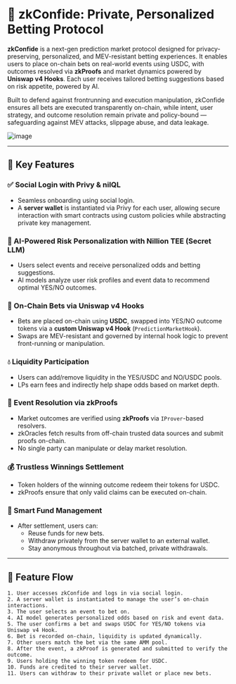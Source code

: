 # 🧠 zkConfide: Private, Personalized Betting Protocol

**zkConfide** is a next-gen prediction market protocol designed for privacy-preserving, personalized, and MEV-resistant betting experiences. It enables users to place on-chain bets on real-world events using USDC, with outcomes resolved via **zkProofs** and market dynamics powered by **Uniswap v4 Hooks**. Each user receives tailored betting suggestions based on risk appetite, powered by AI.

Built to defend against frontrunning and execution manipulation, zkConfide ensures all bets are executed transparently on-chain, while intent, user strategy, and outcome resolution remain private and policy-bound — safeguarding against MEV attacks, slippage abuse, and data leakage.





![image](https://github.com/user-attachments/assets/2c02794c-fddf-4374-a593-e9d29f762b02)


---

## 🌟 Key Features

### ✅ Social Login with Privy & nilQL
- Seamless onboarding using social login.
- A **server wallet** is instantiated via Privy for each user, allowing secure interaction with smart contracts using custom policies while abstracting private key management.

### 🎯 AI-Powered Risk Personalization with Nillion TEE (Secret LLM)
- Users select events and receive personalized odds and betting suggestions.
- AI models analyze user risk profiles and event data to recommend optimal YES/NO outcomes.

### 🧩 On-Chain Bets via Uniswap v4 Hooks
- Bets are placed on-chain using **USDC**, swapped into YES/NO outcome tokens via a **custom Uniswap v4 Hook** (`PredictionMarketHook`).
- Swaps are MEV-resistant and governed by internal hook logic to prevent front-running or manipulation.

### 💧 Liquidity Participation
- Users can add/remove liquidity in the YES/USDC and NO/USDC pools.
- LPs earn fees and indirectly help shape odds based on market depth.

### 🔐 Event Resolution via zkProofs
- Market outcomes are verified using **zkProofs** via `IProver`-based resolvers.
- zkOracles fetch results from off-chain trusted data sources and submit proofs on-chain.
- No single party can manipulate or delay market resolution.

### 💰 Trustless Winnings Settlement
- Token holders of the winning outcome redeem their tokens for USDC.
- zkProofs ensure that only valid claims can be executed on-chain.

### 🔄 Smart Fund Management
- After settlement, users can:
  - Reuse funds for new bets.
  - Withdraw privately from the server wallet to an external wallet.
  - Stay anonymous throughout via batched, private withdrawals.

---

## 🔁 Feature Flow

```text
1. User accesses zkConfide and logs in via social login.
2. A server wallet is instantiated to manage the user’s on-chain interactions.
3. The user selects an event to bet on.
4. AI model generates personalized odds based on risk and event data.
5. The user confirms a bet and swaps USDC for YES/NO tokens via Uniswap v4 Hook.
6. Bet is recorded on-chain, liquidity is updated dynamically.
7. Other users match the bet via the same AMM pool.
8. After the event, a zkProof is generated and submitted to verify the outcome.
9. Users holding the winning token redeem for USDC.
10. Funds are credited to their server wallet.
11. Users can withdraw to their private wallet or place new bets.
```
